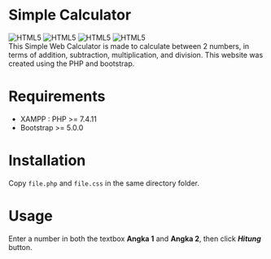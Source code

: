 # **Simple Calculator**
<img alt="HTML5" src="https://img.shields.io/badge/HTML5-E34F26?style=for-the-badge&logo=html5&logoColor=white"/>
<img alt="HTML5" src="https://img.shields.io/badge/CSS3-1572B6?style=for-the-badge&logo=css3&logoColor=white"/>
<img alt="HTML5" src="https://img.shields.io/badge/PHP-777BB4?style=for-the-badge&logo=php&logoColor=white"/>
<img alt="HTML5" src="https://img.shields.io/badge/Bootstrap-563D7C?style=for-the-badge&logo=bootstrap&logoColor=white"/><br>
This Simple Web Calculator is made to calculate between 2 numbers, in terms of addition, subtraction, multiplication, and division. This website was created using the PHP and bootstrap. 

# Requirements
- XAMPP : PHP >= 7.4.11
- Bootstrap >= 5.0.0
# Installation
Copy `file.php` and `file.css` in the same directory folder.
# Usage
Enter a number in both the textbox **Angka 1** and **Angka 2**, then click ***Hitung*** button.
